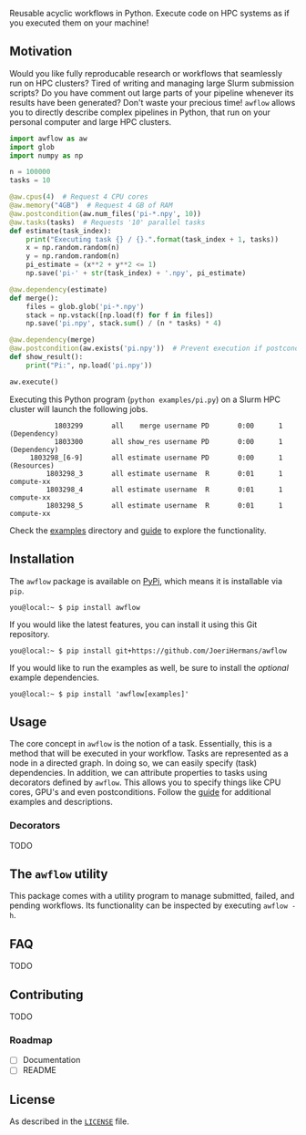 Reusable acyclic workflows in Python. Execute code on HPC systems as if you executed them on your machine!

## Motivation

Would you like fully reproducable research or workflows that seamlessly run on HPC clusters?
Tired of writing and managing large Slurm submission scripts? Do you have comment out large parts of your pipeline whenever its results have been generated?
Don't waste your precious time! `awflow` allows you to directly describe complex pipelines in Python, that run on your personal computer and large HPC clusters.


```python
import awflow as aw
import glob
import numpy as np

n = 100000
tasks = 10

@aw.cpus(4)  # Request 4 CPU cores
@aw.memory("4GB")  # Request 4 GB of RAM
@aw.postcondition(aw.num_files('pi-*.npy', 10))
@aw.tasks(tasks)  # Requests '10' parallel tasks
def estimate(task_index):
    print("Executing task {} / {}.".format(task_index + 1, tasks))
    x = np.random.random(n)
    y = np.random.random(n)
    pi_estimate = (x**2 + y**2 <= 1)
    np.save('pi-' + str(task_index) + '.npy', pi_estimate)

@aw.dependency(estimate)
def merge():
    files = glob.glob('pi-*.npy')
    stack = np.vstack([np.load(f) for f in files])
    np.save('pi.npy', stack.sum() / (n * tasks) * 4)

@aw.dependency(merge)
@aw.postcondition(aw.exists('pi.npy'))  # Prevent execution if postcondition is satisfied.
def show_result():
    print("Pi:", np.load('pi.npy'))

aw.execute()
```
Executing this Python program (`python examples/pi.py`) on a Slurm HPC cluster will launch the following jobs.
```
           1803299       all    merge username PD       0:00      1 (Dependency)
           1803300       all show_res username PD       0:00      1 (Dependency)
     1803298_[6-9]       all estimate username PD       0:00      1 (Resources)
         1803298_3       all estimate username  R       0:01      1 compute-xx
         1803298_4       all estimate username  R       0:01      1 compute-xx
         1803298_5       all estimate username  R       0:01      1 compute-xx
```

Check the [examples](examples/) directory and [guide](examples/guide) to explore the functionality.

## Installation

The `awflow` package is available on [PyPi](https://pypi.org/project/awflow/), which means it is installable via `pip`.
```console
you@local:~ $ pip install awflow
```
If you would like the latest features, you can install it using this Git repository.
```console
you@local:~ $ pip install git+https://github.com/JoeriHermans/awflow
```
If you would like to run the examples as well, be sure to install the *optional* example dependencies.
```console
you@local:~ $ pip install 'awflow[examples]'
```
## Usage
The core concept in `awflow` is the notion of a task.
Essentially, this is a method that will be executed in your workflow.
Tasks are represented as a node in a directed graph. In doing so,
we can easily specify (task) dependencies. In addition, we can attribute
properties to tasks using decorators defined by `awflow`. This
allows you to specify things like CPU cores, GPU's and even postconditions.
Follow the [guide](examples/guide) for additional examples and descriptions.

### Decorators

TODO

## The `awflow` utility

This package comes with a utility program to manage submitted, failed, and pending workflows. Its functionality can be inspected by executing `awflow -h`.

## FAQ

TODO

## Contributing

TODO

### Roadmap

- [ ] Documentation
- [ ] README

## License

As described in the [`LICENSE`](LICENSE.txt) file.
